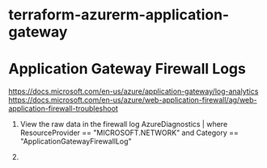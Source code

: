 # terraform-azurerm-application-gateway

# Application Gateway Firewall Logs
https://docs.microsoft.com/en-us/azure/application-gateway/log-analytics
https://docs.microsoft.com/en-us/azure/web-application-firewall/ag/web-application-firewall-troubleshoot


1. View the raw data in the firewall log 
AzureDiagnostics 
| where ResourceProvider == "MICROSOFT.NETWORK" and Category == "ApplicationGatewayFirewallLog"

2. 
